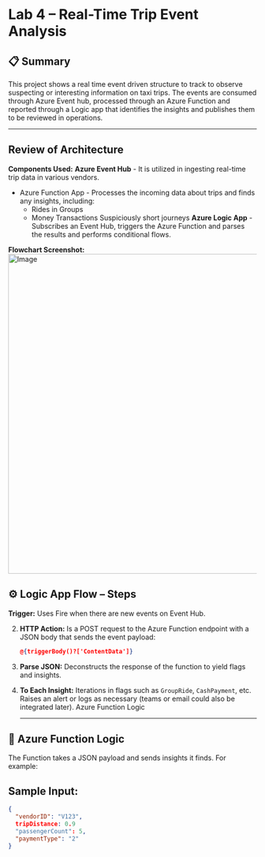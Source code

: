 # Lab 4 – Real-Time Trip Event Analysis
## 📋 Summary
This project shows a real time event driven structure to track to observe suspecting or interesting information on taxi trips. The events are consumed through Azure Event hub, processed through an Azure Function and reported through a Logic app that identifies the insights and publishes them to be reviewed in operations.

---
## Review of Architecture

**Components Used:**
**Azure Event Hub** - It is utilized in ingesting real-time trip data in various vendors.
- Azure Function App - Processes the incoming data about trips and finds any insights, including:
  - Rides in Groups
  - Money Transactions
  Suspiciously short journeys
**Azure Logic App** -Subscribes an Event Hub, triggers the Azure Function and parses the results and performs conditional flows.

**Flowchart Screenshot:**
<img width="1365" height="649" alt="Image" src="https://github.com/user-attachments/assets/82456398-f5cb-4ecb-b249-5e764bf87d93" />
## ⚙️ Logic App Flow – Steps
**Trigger:**
   Uses Fire when there are new events on Event Hub.

2. **HTTP Action:**
   Is a POST request to the Azure Function endpoint with a JSON body that sends the event payload:
     ```json
     @{triggerBody()?['ContentData']}
     ```

3. **Parse JSON:**
   Deconstructs the response of the function to yield flags and insights.

4. **To Each Insight:**
   Iterations in flags such as `GroupRide`, `CashPayment`, etc.
   Raises an alert or logs as necessary (teams or email could also be integrated later).
   Azure Function Logic

   ---

## 🧮 Azure Function Logic
The Function takes a JSON payload and sends insights it finds. For example:

## Sample Input:

```json
{
  "vendorID": "V123",
  tripDistance: 0.9
  "passengerCount": 5,
  "paymentType": "2"
}
